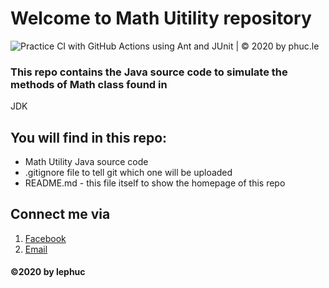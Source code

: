 # Welcome  to Math Uitility repository

![Practice CI with GitHub Actions using Ant and JUnit | © 2020 by phuc.le](https://github.com/tlpCoder249/math-util/workflows/Practice%20CI%20with%20GitHub%20Actions%20using%20Ant%20and%20JUnit%20%7C%20%C2%A9%202020%20by%20phuc.le/badge.svg)

### This repo contains the Java source code to simulate the methods of Math class found in
JDK

## You will find in this repo:
* Math Utility Java source code
* .gitignore file to tell git which one will be uploaded
* README.md - this file itself to show the homepage of this repo 

## Connect me via
1. [Facebook](https://www.facebook.com/ledachoang.phuc)
2. [Email](mailto:ledachoangphuc249@gmail.com)

#### ©2020 by lephuc